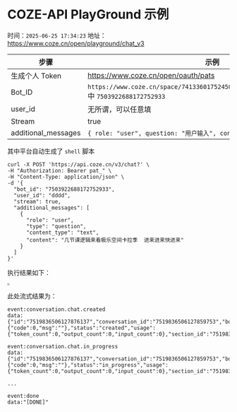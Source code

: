 # COZE-API PlayGround 示例

时间：`2025-06-25 17:34:23`
地址：https://www.coze.cn/open/playground/chat_v3

| 步骤                | 示例                                                                                                 |
| ------------------- | ---------------------------------------------------------------------------------------------------- |
| 生成个人 Token      | https://www.coze.cn/open/oauth/pats                                                                  |
| Bot_ID              | `https://www.coze.cn/space/7413360175245066251/bot/7503922688172752933` 中 `7503922688172752933` |
| user_id             | 无所谓，可以任意填                                                                                   |
| Stream              | true                                                                                                 |
| additional_messages | `{ role: "user", question: "用户输入", content_type: "text" }`                                     |

其中平台自动生成了 `shell` 脚本

```shell
curl -X POST 'https://api.coze.cn/v3/chat?' \
-H "Authorization: Bearer pat_" \
-H "Content-Type: application/json" \
-d '{
  "bot_id": "7503922688172752933",
  "user_id": "dddd",
  "stream": true,
  "additional_messages": [
    {
      "role": "user",
      "type": "question",
      "content_type": "text",
      "content": "几节课逻辑来看极乐空间卡拉季  进来进来快进来"
    }
  ]
}'
```

执行结果如下：

<img src="https://vblog-img.oss-cn-shanghai.aliyuncs.com/jacky-blog-vuepress/image-20250625180925874.png" style="zoom: 33%;" />

此处流式结果为：

```plaintext
event:conversation.chat.created
data:{"id":"7519836506127876137","conversation_id":"7519836506127859753","bot_id":"7503922688172752933","created_at":1750848375,"last_error":{"code":0,"msg":""},"status":"created","usage":{"token_count":0,"output_count":0,"input_count":0},"section_id":"7519836506127859753"}

event:conversation.chat.in_progress
data:{"id":"7519836506127876137","conversation_id":"7519836506127859753","bot_id":"7503922688172752933","created_at":1750848375,"last_error":{"code":0,"msg":""},"status":"in_progress","usage":{"token_count":0,"output_count":0,"input_count":0},"section_id":"7519836506127859}

...

event:done
data:"[DONE]"
```
